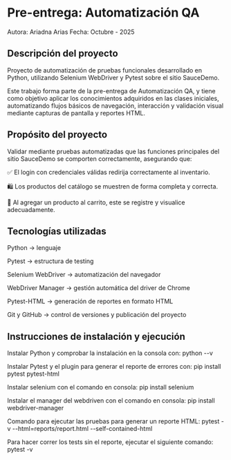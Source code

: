 #  Pre-entrega: Automatización QA

Autora: Ariadna Arias
Fecha: Octubre - 2025

##  Descripción del proyecto

Proyecto de automatización de pruebas funcionales desarrollado en Python, utilizando Selenium WebDriver y Pytest sobre el sitio SauceDemo.

Este trabajo forma parte de la pre-entrega de Automatización QA, y tiene como objetivo aplicar los conocimientos adquiridos en las clases iniciales, automatizando flujos básicos de navegación, interacción y validación visual mediante capturas de pantalla y reportes HTML.

##  Propósito del proyecto

Validar mediante pruebas automatizadas que las funciones principales del sitio SauceDemo se comporten correctamente, asegurando que:

✅ El login con credenciales válidas redirija correctamente al inventario.

🛍️ Los productos del catálogo se muestren de forma completa y correcta.

🛒 Al agregar un producto al carrito, este se registre y visualice adecuadamente.

##  Tecnologías utilizadas

Python → lenguaje 

Pytest → estructura de testing

Selenium WebDriver → automatización del navegador

WebDriver Manager → gestión automática del driver de Chrome

Pytest-HTML → generación de reportes en formato HTML

Git y GitHub → control de versiones y publicación del proyecto

## Instrucciones de instalación y ejecución

Instalar Python y comprobar la instalación en la consola con: python --v

Instalar Pytest y el plugin para generar el reporte de errores con: pip install pytest pytest-html

Instalar selenium con el comando en consola: pip install selenium

Instalar el manager del webdriven con el comando en consola: pip install webdriver-manager

Comando para ejecutar las pruebas
para generar un reporte HTML: pytest -v --html=reports/report.html --self-contained-html

Para hacer correr los tests sin el reporte, ejecutar el siguiente comando: pytest -v